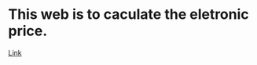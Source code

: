 # This web is to caculate the eletronic price.
[Link](https://ben901227.github.io/eletronic_price_caculator_website/)
